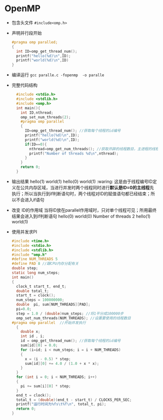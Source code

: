 # OpenMP
+ 包含头文件
  `#include<omp.h>`
+ 声明并行段开始
  ```c
  #pragma omp paralled;
  {
    int ID=omp_get_thread_num();
    printf("hello(%d)\n",ID);
    printf("world(%d)\n",ID)
  }
  ```
+ 编译运行
  `gcc paralle.c -fopenmp  -o paralle`


+ 完整代码结构
  ```c
    #include <stdio.h>
    #include <stdlib.h>
    #include <omp.h>
    int main(){
      int ID,nthread;
      omp_set_num_threads(2);
      #pragma omp parallel 
      {
        ID=omp_get_thread_num(); //获取每个线程的id编号
        printf("hello(%d)\n",ID);
        printf("world(%d)\n",ID);
        if(ID==0){
          nthread=omp_get_num_threads(); //获取开辟的线程数目，主进程的线程id默认为0
          printf("Number of threads %d\n",nthread);
        }
      }
      return 0;
    }
  ```

+ 输出结果
hello(1)
world(1)
hello(0)
world(1)
:waring: 这是由于线程编号ID定义在公共内存区域，当进行并发时两个线程同时进行**默认是ID=0的主线程**先执行；所以当执行到if判断语句时，两个线程对ID的赋值语句都已经结束；所以不会进入if语句
+ 改变 ID的作用域
  当将ID放在parallel作用域时，只对单个线程可见；所用最终结果会进入到if判断语句
  hello(0)
  world(0)
  Number of threads 2
  hello(1)
  world(1)

+ 使用并发求PI
  ```c
  #include <time.h>
  #include <stdio.h>
  #include <stdlib.h>
  #include "omp.h"
  #define NUM_THREADS 5
  #define PAD 8 //跟CPU内存分配有关
  double step;
  static long num_steps;
  int main()
  {
    clock_t start_t, end_t;
    double total_t;
    start_t = clock();
    num_steps = 100000000;
    double  pi, sum[NUM_THREADS][PAD];
    pi=0.0;
    step = 1.0 / (double)num_steps; //将1平分成100000步
    omp_set_num_threads(NUM_THREADS); //设置要使用的线程数目
  #pragma omp parallel  //开始并发执行
    {
      double x;
      int id , i;
      id = omp_get_thread_num(); //获取每个线程的id编号
      sum[id][0] = 0.0;
      for (i=id; i < num_steps; i = i + NUM_THREADS)
      {
        x = (i - 0.5) * step; 
        sum[id][0] += 4.0 / (1.0 + x * x);
      }
    }
    for (int i = 0; i < NUM_THREADS; i++)
    {
      pi += sum[i][0] * step;
    }
    end_t = clock();
    total_t = (double)(end_t - start_t) / CLOCKS_PER_SEC;
    printf("运行时间为%fs\t%f\n", total_t, pi);
    return 0;
  }
      
  ```
  

  